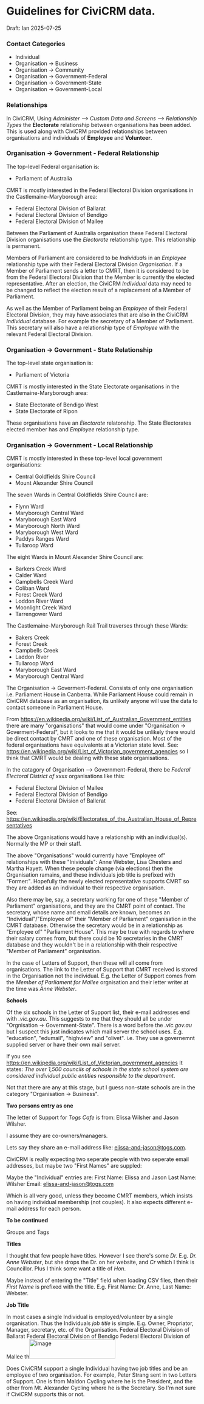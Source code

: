 # Guidelines for CiviCRM data.

Draft: Ian 2025-07-25

### Contact Categories

* Individual
* Organisation -> Business
* Organisation -> Community
* Organisation -> Government-Federal
* Organisation -> Government-State
* Organisation -> Government-Local

### Relationships

In CiviCRM, Using *Administer --> Custom Data and Screens --> Relationship Types* the **Electorate** relationship between organisations has been added. This is used along with CiviCRM provided relationships between organisations and individuals of **Employee** and **Volunteer**.

### Organisation -> Government - Federal Relationship

The top-level Federal organisation is:

* Parliament of Australia

CMRT is mostly interested in the Federal Electoral Division organisations in the Castlemaine-Maryborough area:

* Federal Electoral Division of Ballarat
* Federal Electoral Division of Bendigo
* Federal Electoral Division of Mallee

Between the Parliament of Australia organisation these Federal Electoral Division organisations use the *Electorate* relationship type. This relationship is permanent.

Members of Parliament are considered to be *Individual*s in an *Employee* relationship type with their Federal Electoral Division *Organisation*. If a Member of Parliament sends a letter to CMRT, then it is considered to be from the Federal Electoral Division that the Member is currently the elected representative. After an election, the CiviCRM *Individual* data may need to be changed to reflect the election result of a replacement of a Member of Parliament.

As well as the Member of Parliament being an *Employee* of their Federal Electoral Division, they may have associates that are also in the CiviCRM *Individual* database. For example the secretary of a Member of Parliament. This secretary will also have a relationship type of *Employee* with the relevant Federal Electoral Division.

### Organisation -> Government - State Relationship

The top-level state organisation is:

* Parliament of Victoria
  
CMRT is mostly interested in the State Electorate organisations in the Castlemaine-Maryborough area:

* State Electorate of Bendigo West
* State Electorate of Ripon

These organisations have an *Electorate* relatonship. The State Electorates elected member has and *Employee* relationship type.

### Organisation -> Government - Local Relationship

CMRT is mostly interested in these top-level local government organisations:

* Central Goldfields Shire Council
* Mount Alexander Shire Council  

The seven Wards in Central Goldfields Shire Council are:

* Flynn Ward
* Maryborough Central Ward
* Maryborough East Ward
* Maryborough North Ward
* Maryborough West Ward
* Paddys Ranges Ward
* Tullaroop Ward 


The eight Wards in Mount Alexander Shire Council are:

* Barkers Creek Ward
* Calder Ward
* Campbells Creek Ward
* Coliban Ward
* Forest Creek Ward
* Loddon River Ward
* Moonlight Creek Ward
* Tarrengower Ward

The Castlemaine-Maryborough Rail Trail traverses through these Wards:

* Bakers Creek
* Forest Creek
* Campbells Creek
* Laddon River
* Tullaroop Ward
* Maryborough East Ward
* Maryborough Central Ward




The Organisation -> Goverment-Federal. Consists of only one organisation i.e. Parliament House in Canberra. While Parliament House could remain in CiviCRM database as an organisation, its unlikely anyone will use the data to contact someone in Parliament House. 

From https://en.wikipedia.org/wiki/List_of_Australian_Government_entities there are many "organisations" that would come under "Organisation -> Goverment-Federal", but it looks to me that it would be unlikely there would be direct contact by CMRT and one of these organisation. Most of the federal organisations have equivalents at a Victorian state level. See: https://en.wikipedia.org/wiki/List_of_Victorian_government_agencies so I think that CMRT would be dealing with these state organisations.

In the catagory of Organisation --> Government-Federal, there be *Federal Electoral District of xxxx* organisations like this:

* Federal Electoral Division of Mallee
* Federal Electoral Division of Bendigo
* Federal Electoral Division of Ballerat

See: https://en.wikipedia.org/wiki/Electorates_of_the_Australian_House_of_Representatives

The above Organisations would have a relationship with an individual(s). Normally the MP or their staff.

The above "Organisations" would currently have "Employee of" relationships with these "Inividuals": Anne Webster, Lisa Chesters and Martha Hayett. When these people change (via elections) then the Organisation ramains, and these individuals job title is prefixed with "Former:". Hopefully the newly elected representative supports CMRT so they are added as an individual to their respective organisation. 
 
Also there may be, say, a secretary working for one of these "Member of Parliament" organisations, and they are the CMRT point of contact. The secretary, whose name and email details are known, becomes an "Individual"/"Employee of" their "Member of Parliament" organisation in the CMRT database. Otherwise the secretary would be in a relationship as "Employee of" "Parliament House". This may be true with regards to where their salary comes from, but there could be 10 secretaries in the CMRT database and they wouldn't be in a relationship with their respective "Member of Parliament" organisation. 

In the case of Letters of Support, then these will all come from organisations. The link to the Letter of Support that CMRT received is stored in the Organisation not the individual. E.g. the Letter of Support comes from the *Member of Parliament for Mallee* orgnisation and their letter writer at the time was *Anne Webster*.

**Schools**

Of the six schools in the Letter of Support list, their e-mail addresses end with *.vic.gov.au*. This suggests to me that they should all be under "Orgnisation -> Government-State". There is a word before the *.vic.gov.au* but I suspect this just indicates which mail server the school uses. E.g. "education", "edumail", "highview" and "olivet". i.e. They use a governemnt supplied server or have their own mail server.

If you see https://en.wikipedia.org/wiki/List_of_Victorian_government_agencies It states: *The over 1,500 councils of schools in the state school system are considered individual public entities responsible to the department*. 

Not that there are any at this stage, but I guess non-state schools are in the category "Organisation -> Business".

**Two persons entry as one**

The letter of Support for *Togs Cafe* is from: Elissa Wilsher and Jason Wilsher.

I assume they are co-owners/managers.

Lets say they share an e-mail address like: elissa-and-jason@togs.com.

CiviCRM is really expecting two seperate people with two seperate email addresses, but maybe two "First Names" are suppled:

Maybe the "Individual" entries are:
First Name: Elissa and Jason
Last Name: Wilsher
Email: elissa-and-jason@togs.com

Which is all very good, unless they become CMRT members, which insists on having individual membership (not couples). It also expects different e-mail address for each person.

**To be continued**

Groups and Tags

**Titles**

I thought that few people have titles. However I see there's some *Dr.* E.g. *Dr. Anne Webster*, but she drops the Dr. on her website, and *Cr* which I think is Councillor. Plus I think some want a title of *Hon*.

Maybe instead of entering the "Title" field when loading CSV files, then their *First Name* is prefixed with the title. E.g. First Name: Dr. Anne, Last Name: Webster.

**Job Title**

In most cases a single Individual is employed/volunteer by a single organisation. Thus the Individuals *job title* is simple. E.g. Owner, Propriator, Manager, secretary, etc. of the Organisation.
Federal Electoral Division of Ballarat
Federal Electoral Division of Bendigo
Federal Electoral Division of Mallee
th<img width="227" height="51" alt="image" src="https://github.com/user-attachments/assets/a8363a65-b849-4d41-b330-bba0cf790cd9" />

Does CiviCRM support a single Individual having two job titles and be an employee of two organisation. For example, Peter Strang sent in two Letters of Support. One is from Maldon Cycling where he is the President, and the other from Mt. Alexander Cycling where he is the Secretary. So I'm not sure if CiviCRM supports this or not.





